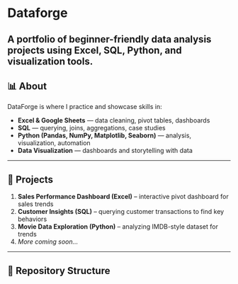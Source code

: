 # Dataforge
A portfolio of beginner-friendly data analysis projects using Excel, SQL, Python, and visualization tools.
---

## 📊 About  
DataForge is where I practice and showcase skills in:  
- **Excel & Google Sheets** — data cleaning, pivot tables, dashboards  
- **SQL** — querying, joins, aggregations, case studies  
- **Python (Pandas, NumPy, Matplotlib, Seaborn)** — analysis, visualization, automation  
- **Data Visualization** — dashboards and storytelling with data  

---

## 🚀 Projects  
1. **Sales Performance Dashboard (Excel)** – interactive pivot dashboard for sales trends  
2. **Customer Insights (SQL)** – querying customer transactions to find key behaviors  
3. **Movie Data Exploration (Python)** – analyzing IMDB-style dataset for trends  
4. *More coming soon…*  

---

## 📁 Repository Structure
